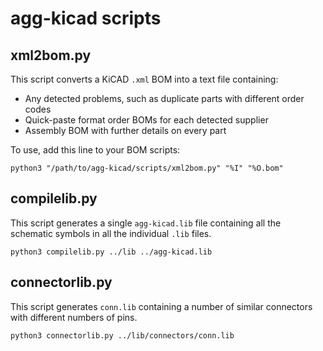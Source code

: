 # agg-kicad scripts

## xml2bom.py

This script converts a KiCAD `.xml` BOM into a text file containing:
* Any detected problems, such as duplicate parts with different order codes
* Quick-paste format order BOMs for each detected supplier
* Assembly BOM with further details on every part

To use, add this line to your BOM scripts:

```
python3 "/path/to/agg-kicad/scripts/xml2bom.py" "%I" "%O.bom"
```

## compilelib.py

This script generates a single `agg-kicad.lib` file containing all the 
schematic symbols in all the individual `.lib` files.

```
python3 compilelib.py ../lib ../agg-kicad.lib
```

## connectorlib.py

This script generates `conn.lib` containing a number of similar connectors with 
different numbers of pins.

`python3 connectorlib.py ../lib/connectors/conn.lib`

